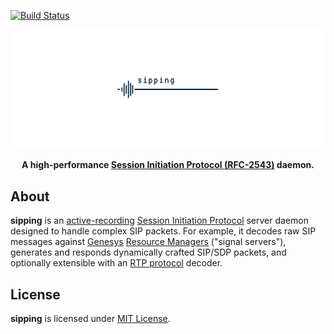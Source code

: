 [![Build Status](https://travis-ci.org/initbar/sipping.svg?branch=master)](https://travis-ci.org/initbar/sipping)

![](./.docs/assets/cover.png)

<div align="center">
  <p><strong>A high-performance <a href="https://tools.ietf.org/html/rfc2543">Session Initiation Protocol (RFC-2543)</a> daemon.</strong></p>
</div>

## About

**sipping** is an [active-recording](https://en.wikipedia.org/wiki/VoIP_recording) [Session Initiation Protocol](https://www.ietf.org/rfc/rfc3261.txt) server daemon designed to handle complex SIP packets. For example, it decodes raw SIP messages against [Genesys](https://www.genesys.com) [Resource Managers](https://docs.genesys.com/Documentation/GVP/85/GDG/GCRM) ("signal servers"), generates and responds dynamically crafted SIP/SDP packets, and optionally extensible with an [RTP protocol](https://en.wikipedia.org/wiki/Real-time_Transport_Protocol) decoder.

## License

**sipping** is licensed under [MIT License](./LICENSE).
